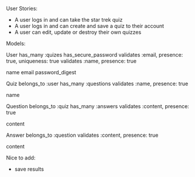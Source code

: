 User Stories:
* A user logs in and can take the star trek quiz
* A user logs in and can create and save a quiz to their account
* A user can edit, update or destroy their own quizzes

Models:

User
has_many :quizes
has_secure_password
validates :email, presence: true, uniqueness: true
validates :name, presence: true

name
email
password_digest


Quiz
belongs_to :user
has_many :questions
validates :name, presence: true

name

Question
belongs_to :quiz
has_many :answers
validates :content, presence: true

content

Answer
belongs_to :question
validates :content, presence: true

content




Nice to add:
* save results


